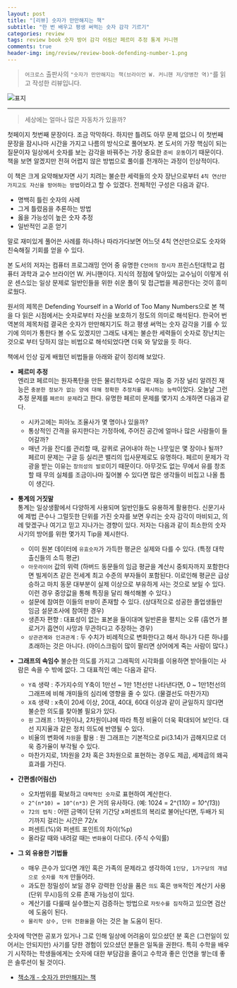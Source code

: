 ```yaml
---  
layout: post  
title: "[리뷰] 숫자가 만만해지는 책"  
subtitle: "한 번 배우고 평생 써먹는 숫자 감각 기르기"  
categories: review  
tags: review book 숫자 방어 감각 어림산 페르미 추정 통계 커니헨 
comments: true  
header-img: img/review/review-book-defending-number-1.png
---  
```

  
> `어크로스` 출판사의 `"숫자가 만만해지는 책(브라이언 W. 커니핸 저/양병찬 역)"`를 읽고 작성한 리뷰입니다.  

![표지](https://theorydb.github.io/assets/img/review/review-book-defending-number-1.png)  

---

> 세상에는 얼마나 많은 자동차가 있을까?

첫페이지 첫번째 문장이다. 조금 막막하다. 하지만 틀려도 아무 문제 없으니 이 첫번째 문장을 잠시나마 시간을 가지고 나름의 방식으로 풀어보자. 본 도서의 가장 핵심이 되는 질문이자 일상에서 숫자를 보는 감각을 바꿔주는 가장 중요한 `준비 운동`이기 때문이다. 책을 보면 알겠지만 전혀 어렵지 않은 방법으로 풀이를 전개하는 과정이 인상적이다.

이 책은 크게 요약해보자면 사기 치려는 불순한 세력들의 숫자 장난으로부터 `4칙 연산만 가지고도 자신을 방어하는 방법`이라고 할 수 있겠다. 전체적인 구성은 다음과 같다.
* 명백히 틀린 숫자의 사례
* 그게 틀렸음을 추론하는 방법
* 옳을 가능성이 높은 숫자 추정
* 일반적인 교훈 얻기

말로 재미있게 풀어쓴 사례를 하나하나 따라가다보면 어느덧 4칙 연산만으로도 숫자와 친숙해질 기회를 얻을 수 있다. 

본 도서의 저자는 컴퓨터 프로그래밍 언어 중 유명한 `C언어의 창시자` 프린스턴대학교 컴퓨터 과학과 교수 브라이언 W. 커니핸이다. 지식의 정점에 닿아있는 교수님이 이렇게 쉬운 센스있는 일상 문제로 일반인들을 위한 쉬운 풀이 및 접근법을 제공한다는 것이 흥미로웠다.

원서의 제목은 Defending Yourself in a World of Too Many Numbers으로 본 책을 다 읽은 시점에서는 숫자로부터 자신을 보호하기 정도의 의미로 해석된다. 한국어 번역본의 제목처럼 결국은 숫자가 만만해지기도 하고 평생 써먹는 숫자 감각을 기를 수 있기에 의미가 통한다 볼 수도 있겠지만 그래도 내게는 불순한 세력들이 숫자로 장난치는 것으로 부터 당하지 않는 비법으로 해석되었다면 더욱 와 닿았을 듯 하다.

책에서 인상 깊게 배웠던 비법들을 아래와 같이 정리해 보았다.

* __페르미 추정__  
  엔리코 페르미는 원자폭탄을 만든 물리학자로 수많은 재능 중 가장 널리 알려진 재능은 `충분한 정보가 없는 양에 대해 정확한 추정치를 제시하는 능력`이었다. 오늘날 그런 추정 문제를 `페르미 문제`라고 한다. 유명한 페르미 문제를 몇가지 소개하면 다음과 같다.
  - 시카고에는 피아노 조율사가 몇 명이나 있을까?
  - 통상적인 간격을 유지한다는 가정하에, 주어진 공간에 얼마나 많은 사람들이 들어갈까?
  - 매년 가을 잔디를 관리할 때, 갈퀴로 긁어내야 하는 나뭇잎은 몇 장이나 될까?
  페르미 문제는 구글 등 실리콘 밸리의 입사문제로도 유명하다. 페르미 문제가 각광을 받는 이유는 `창의성의 발로`이기 때문이다. 아무것도 없는 무에서 유를 창조할 때 무의 실체를 조금이나마 짚어볼 수 있다면 많은 생각들이 비집고 나올 틈이 생긴다.

* __통계의 거짓말__  
  통계는 일상생활에서 다양하게 사용되며 일반인들도 유용하게 활용한다. 신문기사에 제법 큰수나 그럴듯한 단위를 가진 숫자를 보면 우리는 숫자 감각이 마비되고, 의례 맞겠구나 여기고 믿고 지나가는 경향이 있다. 저자는 다음과 같이 최소한의 숫자 사기의 방어를 위한 몇가지 Tip을 제시한다.
  - 이미 원본 데이터에 `유효숫자`가 가득한 평균은 실제와 다를 수 있다. (특정 대학 출신들의 소득 평균)
  - `아웃라이어` 값의 위력 (하버드 동문들의 임금 평균을 계산시 중퇴자까지 포함한다면 빌게이츠 같은 전세계 최고 수준의 부자들이 포함된다. 이로인해 평균은 급상승하고 마치 동문 대부분이 실제 이상으로 부유하게 사는 것으로 보일 수 있다. 이런 경우 중앙값을 통해 특징을 달리 해석해볼 수 있다.)
  - 설문에 참여한 이들의 `편향`이 존재할 수 있다. (상대적으로 성공한 졸업생들만 임금 설문조사에 참여한 경우)
  - 생존자 편향 : 대표성이 없는 표본을 들이대며 일반론을 펼치는 오류 (흡연가 블로거가 흡연이 사망과 무관하다고 주장하는 경우)
  - `상관관계와 인과관계` : 두 수치가 비례적으로 변화한다고 해서 하나가 다른 하나를 초래하는 것은 아니다. (아이스크림이 많이 팔리면 상어에게 죽는 사람이 많다.)
  
* __그래프의 속임수__
  불순한 의도를 가지고 그래픽의 시각화를 이용하면 받아들이는 사람은 속을 수 밖에 없다. 그 대표적인 예는 다음과 같다.
  - `Y축` 생략 : 주가지수의 Y축이 1만선 ~ 1만 1천선만 나타낸다면, 0 ~ 1만1천선의 그래프에 비해 개미들의 심리에 영향을 줄 수 있다. (물결선도 마찬가지)
  - `X축` 생략 : x축이 20세 이상, 20대, 40대, 60대 이상과 같이 균일하지 않다면 불순한 의도를 찾아볼 필요가 있다.
  - `원` 그래프 : 1차원이냐, 2차원이냐에 따라 특정 비율이 더욱 확대되어 보인다. 대선 지지율과 같은 정치 의도에 반영될 수 있다.
  - 비율의 변화에 `차원`을 활용 : 원 그래프는 기본적으로 pi(3.14)가 곱해지므로 더욱 증가율이 부각될 수 있다.
  - 마찬가지로, 1차원을 2차 혹은 3차원으로 표현하는 경우도 제곱, 세제곱의 왜곡 효과를 가진다.

* __간편셈(어림산)__
  - 오차범위를 확보하고 `대략적인 숫자`로 표현하여 계산한다.
  - `2^(n*10) = 10^(n*3)` 은 거의 유사하다. (예: 1024 = 2^(1*10) = 10^(1*3))
  - `72의 법칙` : 어떤 금액이 단위 기간당 x퍼센트의 복리로 불어난다면, 두배가 되기까지 걸리는 시간은 72/x
  - 퍼센트(%)와 퍼센트 포인트의 차이(%p)
  - 올라갈 때와 내려갈 때는 `변화율`이 다르다. (주식 수익률)

* __그 외 유용한 기법들__  
  - 매우 큰수가 있다면 개인 혹은 가족의 문제라고 생각하여 `1인당, 1가구당의 개념으로 숫자를 작게` 만들어라.
  - 과도한 정밀성이 보일 경우 강력한 인상을 품은 `의도` 혹은 `맹목`적인 계산기 사용(단위 무시)등의 오류 존재 가능성이 있다.
  - 계산기를 다룰때 실수했는지 검증하는 방법으로 `자릿수를 짐작`하고 있으면 검산에 도움이 된다.
  - `물리학 상수, 단위 전환율`을 아는 것은 늘 도움이 된다.

숫자에 막연한 공포가 있거나 그로 인해 일상에 어려움이 있으셨던 분 혹은 (그런일이 있어서는 안되지만) 사기를 당한 경험이 있으셨던 분들은 일독을 권한다. 특히 수학을 배우기 시작하는 학생들에게는 숫자에 대한 부담감을 줄이고 수학과 좋은 인연을 쌓는데 좋은 솔루션이 될 것이다.

* [책소개 - 숫자가 만만해지는 책](http://www.yes24.com/Product/Goods/90002377?scode=032&OzSrank=1)

